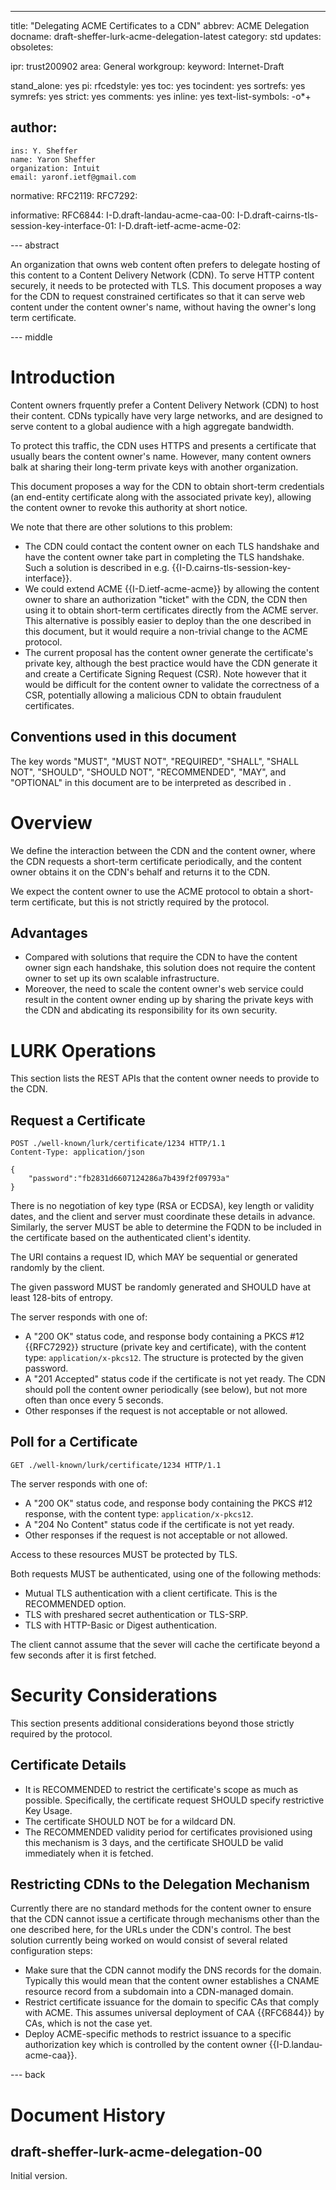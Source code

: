 ---
title: "Delegating ACME Certificates to a CDN" 
abbrev: ACME Delegation
docname: draft-sheffer-lurk-acme-delegation-latest
category: std
updates: 
obsoletes:

ipr: trust200902
area: General
workgroup:
keyword: Internet-Draft

stand_alone: yes
pi:
  rfcedstyle: yes
  toc: yes
  tocindent: yes
  sortrefs: yes
  symrefs: yes
  strict: yes
  comments: yes
  inline: yes
  text-list-symbols: -o*+

author:
  -
    ins: Y. Sheffer
    name: Yaron Sheffer
    organization: Intuit
    email: yaronf.ietf@gmail.com

normative:
  RFC2119:
  RFC7292:

informative:
  RFC6844:
  I-D.draft-landau-acme-caa-00:
  I-D.draft-cairns-tls-session-key-interface-01:
  I-D.draft-ietf-acme-acme-02:

--- abstract

An organization that owns web content often prefers to delegate hosting of this content
to a Content Delivery Network (CDN). To serve HTTP content securely, it needs to be
protected with TLS. This document proposes a way for the CDN
to request constrained certificates so that it can serve web content under
the content owner's name, without having the owner's
long term certificate.

--- middle

# Introduction

Content owners frquently prefer a Content Delivery Network (CDN)
to host their content. CDNs typically have very large networks, and are designed
to serve content to a global audience with a high aggregate bandwidth.

To protect this traffic, the CDN uses HTTPS and presents a certificate that
usually bears the content owner's name. However, many content owners
balk at sharing their long-term private keys with another organization.

This document proposes a way for the CDN to obtain
short-term credentials (an end-entity certificate along with the associated private key),
allowing the content owner to revoke this authority at short
notice.

We note that there are other solutions to this problem:

* The CDN
could contact the content owner on each TLS handshake and have the content
owner take part in completing the TLS handshake. Such a solution is described in
e.g. {{I-D.cairns-tls-session-key-interface}}.
* We could extend ACME {{I-D.ietf-acme-acme}} by allowing the content owner to share an authorization
"ticket" with the CDN, the CDN then using it to obtain short-term
certificates directly from the ACME server. This alternative is possibly easier
to deploy than the one described in this document, but
it would require a non-trivial change to the ACME protocol.
* The current proposal has the content owner generate the certificate's private key,
although the best practice would have the CDN generate it and create a Certificate
Signing Request (CSR). Note however that it would be difficult for the content owner to validate the
correctness of a CSR,
potentially allowing a malicious CDN to obtain fraudulent certificates.

## Conventions used in this document
The key words "MUST", "MUST NOT", "REQUIRED", "SHALL", "SHALL NOT", "SHOULD",
"SHOULD NOT", "RECOMMENDED", "MAY", and "OPTIONAL" in this document are to be
interpreted as described in <xref target="RFC2119"/>.

# Overview

We define the interaction between the CDN and the content owner, where the CDN
requests a short-term certificate periodically, and the content owner obtains it
on the CDN's behalf and returns it to the CDN.

We expect the content owner to use the ACME protocol to obtain a short-term certificate,
but this is not strictly required by the protocol.

## Advantages

* Compared with solutions that require the CDN to have the content owner sign each
handshake, this solution does not require the content owner to set up its own
scalable infrastructure.
* Moreover, the need to scale the content owner's web service could result in the content
owner ending up by sharing the private keys with the CDN and abdicating its responsibility
for its own security.

# LURK Operations

This section lists the REST APIs that the content owner needs to provide to the CDN.

## Request a Certificate

~~~
POST ./well-known/lurk/certificate/1234 HTTP/1.1
Content-Type: application/json

{
    "password":"fb2831d6607124286a7b439f2f09793a"
}
~~~

There is no negotiation of key type (RSA or ECDSA), key length or validity dates,
and the client and server
must coordinate these details in advance.
Similarly, the server MUST be able to determine the FQDN to be included in the certificate
based on the authenticated client's identity.

The URI contains a request ID, which MAY be sequential or generated randomly
by the client.

The given password MUST be randomly generated and SHOULD
have at least 128-bits of entropy.

The server responds with one of:

* A "200 OK" status code, and response body containing a PKCS #12 {{RFC7292}} structure
(private key and certificate), with the content type:
`application/x-pkcs12`.
The structure is protected by the given password.
* A "201 Accepted" status code if the certificate is not yet ready. The CDN should poll
the content owner periodically (see below), but not more often than once every 5 seconds.
* Other responses if the request is not acceptable or not allowed.

## Poll for a Certificate

~~~
GET ./well-known/lurk/certificate/1234 HTTP/1.1
~~~

The server responds with one of:

* A "200 OK" status code, and response body containing the PKCS #12 response, with the content type:
`application/x-pkcs12`.
* A "204 No Content" status code if the certificate is not yet ready.
* Other responses if the request is not acceptable or not allowed.

Access to these resources MUST be protected by TLS.

Both requests MUST be authenticated, using one of the following methods:

* Mutual TLS authentication with a client certificate. This is the RECOMMENDED option.
* TLS with preshared secret authentication or TLS-SRP.
* TLS with HTTP-Basic or Digest authentication.

The client cannot assume that the sever will cache the certificate beyond a few seconds
after it is first fetched.

# Security Considerations

This section presents additional considerations beyond those strictly required by the protocol.

## Certificate Details

* It is RECOMMENDED to restrict the certificate's scope as much as possible.
Specifically, the certificate request SHOULD specify restrictive Key Usage.
* The certificate SHOULD NOT be for a wildcard DN.
* The RECOMMENDED validity period for certificates provisioned using this
mechanism is 3 days, and the certificate SHOULD be valid immediately when it is fetched.

## Restricting CDNs to the Delegation Mechanism

Currently there are no standard methods for the content owner to ensure that
the CDN cannot issue a certificate through mechanisms other than the one described here,
for the URLs under the CDN's control.
The best solution currently being worked on would consist of several related
configuration steps:

 * Make sure that the CDN cannot modify the DNS records for the domain.
 Typically this would mean that the content owner establishes a CNAME resource record
 from a subdomain into a CDN-managed domain.
 * Restrict certificate issuance for the domain to specific CAs that comply
 with ACME. This assumes
 universal deployment of CAA {{RFC6844}} by CAs, which is not the case yet.
 * Deploy ACME-specific methods to restrict issuance to a specific authorization
 key which is controlled by the content owner {{I-D.landau-acme-caa}}.
 
--- back

# Document History

## draft-sheffer-lurk-acme-delegation-00

Initial version.
